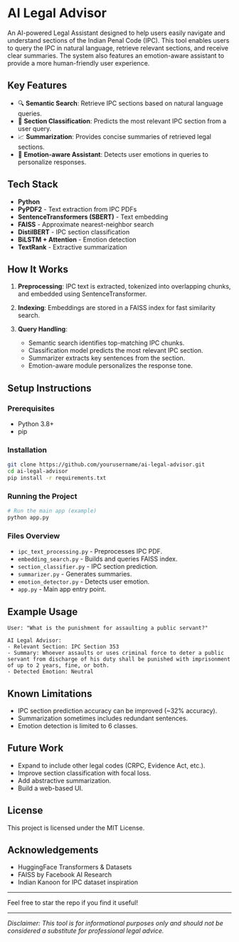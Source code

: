 # AI Legal Advisor

An AI-powered Legal Assistant designed to help users easily navigate and understand sections of the Indian Penal Code (IPC). This tool enables users to query the IPC in natural language, retrieve relevant sections, and receive clear summaries. The system also features an emotion-aware assistant to provide a more human-friendly user experience.

## Key Features

* 🔍 **Semantic Search**: Retrieve IPC sections based on natural language queries.
* 📖 **Section Classification**: Predicts the most relevant IPC section from a user query.
* 📈 **Summarization**: Provides concise summaries of retrieved legal sections.
* 🧐 **Emotion-aware Assistant**: Detects user emotions in queries to personalize responses.

## Tech Stack

* **Python**
* **PyPDF2** - Text extraction from IPC PDFs
* **SentenceTransformers (SBERT)** - Text embedding
* **FAISS** - Approximate nearest-neighbor search
* **DistilBERT** - IPC section classification
* **BiLSTM + Attention** - Emotion detection
* **TextRank** - Extractive summarization

## How It Works

1. **Preprocessing**: IPC text is extracted, tokenized into overlapping chunks, and embedded using SentenceTransformer.
2. **Indexing**: Embeddings are stored in a FAISS index for fast similarity search.
3. **Query Handling**:

   * Semantic search identifies top-matching IPC chunks.
   * Classification model predicts the most relevant IPC section.
   * Summarizer extracts key sentences from the section.
   * Emotion-aware module personalizes the response tone.

## Setup Instructions

### Prerequisites

* Python 3.8+
* pip

### Installation

```bash
git clone https://github.com/yourusername/ai-legal-advisor.git
cd ai-legal-advisor
pip install -r requirements.txt
```

### Running the Project

```bash
# Run the main app (example)
python app.py
```

### Files Overview

* `ipc_text_processing.py` - Preprocesses IPC PDF.
* `embedding_search.py` - Builds and queries FAISS index.
* `section_classifier.py` - IPC section prediction.
* `summarizer.py` - Generates summaries.
* `emotion_detector.py` - Detects user emotion.
* `app.py` - Main app entry point.

## Example Usage

```text
User: "What is the punishment for assaulting a public servant?"

AI Legal Advisor:
- Relevant Section: IPC Section 353
- Summary: Whoever assaults or uses criminal force to deter a public servant from discharge of his duty shall be punished with imprisonment of up to 2 years, fine, or both.
- Detected Emotion: Neutral
```

## Known Limitations

* IPC section prediction accuracy can be improved (\~32% accuracy).
* Summarization sometimes includes redundant sentences.
* Emotion detection is limited to 6 classes.

## Future Work

* Expand to include other legal codes (CRPC, Evidence Act, etc.).
* Improve section classification with focal loss.
* Add abstractive summarization.
* Build a web-based UI.

## License

This project is licensed under the MIT License.

## Acknowledgements

* HuggingFace Transformers & Datasets
* FAISS by Facebook AI Research
* Indian Kanoon for IPC dataset inspiration

---

Feel free to star the repo if you find it useful!

---

*Disclaimer: This tool is for informational purposes only and should not be considered a substitute for professional legal advice.*
